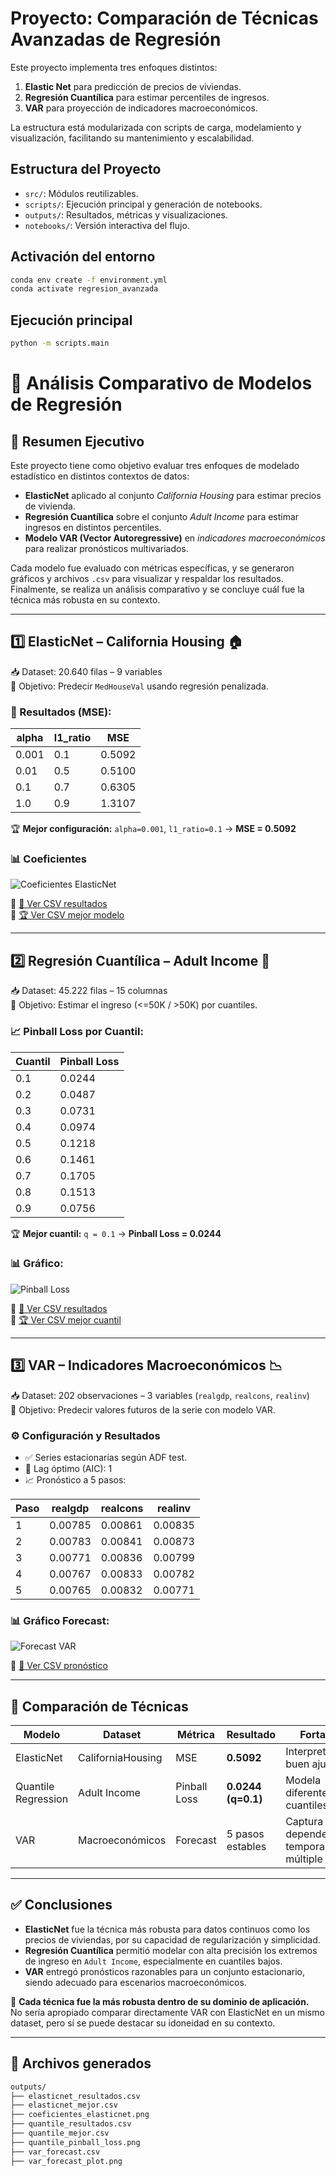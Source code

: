 # Proyecto: Comparación de Técnicas Avanzadas de Regresión

Este proyecto implementa tres enfoques distintos:

1. **Elastic Net** para predicción de precios de viviendas.
2. **Regresión Cuantílica** para estimar percentiles de ingresos.
3. **VAR** para proyección de indicadores macroeconómicos.

La estructura está modularizada con scripts de carga, modelamiento y visualización, facilitando su mantenimiento y escalabilidad.

## Estructura del Proyecto

- `src/`: Módulos reutilizables.
- `scripts/`: Ejecución principal y generación de notebooks.
- `outputs/`: Resultados, métricas y visualizaciones.
- `notebooks/`: Versión interactiva del flujo.

## Activación del entorno

```bash
conda env create -f environment.yml
conda activate regresion_avanzada
```

## Ejecución principal

```bash
python -m scripts.main
```

# 📘 Análisis Comparativo de Modelos de Regresión

## 🧠 Resumen Ejecutivo

Este proyecto tiene como objetivo evaluar tres enfoques de modelado estadístico en distintos contextos de datos:

- **ElasticNet** aplicado al conjunto *California Housing* para estimar precios de vivienda.
- **Regresión Cuantílica** sobre el conjunto *Adult Income* para estimar ingresos en distintos percentiles.
- **Modelo VAR (Vector Autoregressive)** en *indicadores macroeconómicos* para realizar pronósticos multivariados.

Cada modelo fue evaluado con métricas específicas, y se generaron gráficos y archivos `.csv` para visualizar y respaldar los resultados. Finalmente, se realiza un análisis comparativo y se concluye cuál fue la técnica más robusta en su contexto.

---

## 1️⃣ ElasticNet – California Housing 🏠

📥 Dataset: 20.640 filas – 9 variables  
🎯 Objetivo: Predecir `MedHouseVal` usando regresión penalizada.

### 🔢 Resultados (MSE):

| alpha | l1_ratio | MSE     |
|-------|----------|---------|
| 0.001 | 0.1      | 0.5092  |
| 0.01  | 0.5      | 0.5100  |
| 0.1   | 0.7      | 0.6305  |
| 1.0   | 0.9      | 1.3107  |

🏆 **Mejor configuración:** `alpha=0.001`, `l1_ratio=0.1` → **MSE = 0.5092**

### 📊 Coeficientes

![Coeficientes ElasticNet](outputs/coeficientes_elasticnet.png)

🔗 [📄 Ver CSV resultados](outputs/elasticnet_resultados.csv)  
🔗 [🏆 Ver CSV mejor modelo](outputs/elasticnet_mejor.csv)

---

## 2️⃣ Regresión Cuantílica – Adult Income 💼

📥 Dataset: 45.222 filas – 15 columnas  
🎯 Objetivo: Estimar el ingreso (<=50K / >50K) por cuantiles.

### 📈 Pinball Loss por Cuantil:

| Cuantil | Pinball Loss |
|---------|---------------|
| 0.1     | 0.0244        |
| 0.2     | 0.0487        |
| 0.3     | 0.0731        |
| 0.4     | 0.0974        |
| 0.5     | 0.1218        |
| 0.6     | 0.1461        |
| 0.7     | 0.1705        |
| 0.8     | 0.1513        |
| 0.9     | 0.0756        |

🏆 **Mejor cuantil:** `q = 0.1` → **Pinball Loss = 0.0244**

### 📊 Gráfico:

![Pinball Loss](outputs/quantile_pinball_loss.png)

🔗 [📄 Ver CSV resultados](outputs/quantile_resultados.csv)  
🔗 [🏆 Ver CSV mejor cuantil](outputs/quantile_mejor.csv)

---

## 3️⃣ VAR – Indicadores Macroeconómicos 📉

📥 Dataset: 202 observaciones – 3 variables (`realgdp`, `realcons`, `realinv`)  
🎯 Objetivo: Predecir valores futuros de la serie con modelo VAR.

### ⚙️ Configuración y Resultados

- ✅ Series estacionarias según ADF test.
- 📌 Lag óptimo (AIC): 1
- 📈 Pronóstico a 5 pasos:

| Paso | realgdp | realcons | realinv |
|------|---------|----------|---------|
| 1    | 0.00785 | 0.00861  | 0.00835 |
| 2    | 0.00783 | 0.00841  | 0.00873 |
| 3    | 0.00771 | 0.00836  | 0.00799 |
| 4    | 0.00767 | 0.00833  | 0.00782 |
| 5    | 0.00765 | 0.00832  | 0.00771 |

### 📊 Gráfico Forecast:

![Forecast VAR](outputs/var_forecast_plot.png)

🔗 [📄 Ver CSV pronóstico](outputs/var_forecast.csv)

---

## 🧩 Comparación de Técnicas

| Modelo              | Dataset           | Métrica       | Resultado      | Fortalezas                            | Limitaciones                     |
|---------------------|-------------------|---------------|----------------|----------------------------------------|----------------------------------|
| ElasticNet          | CaliforniaHousing | MSE           | **0.5092**     | Interpretabilidad, buen ajuste         | Menos flexible en datos no lineales |
| Quantile Regression | Adult Income      | Pinball Loss  | **0.0244 (q=0.1)** | Modela diferentes cuantiles         | Costoso computacionalmente        |
| VAR                 | Macroeconómicos   | Forecast      | 5 pasos estables | Captura dependencia temporal múltiple | Solo para series estacionarias   |

---

## ✅ Conclusiones

- **ElasticNet** fue la técnica más robusta para datos continuos como los precios de viviendas, por su capacidad de regularización y simplicidad.
- **Regresión Cuantílica** permitió modelar con alta precisión los extremos de ingreso en `Adult Income`, especialmente en cuantiles bajos.
- **VAR** entregó pronósticos razonables para un conjunto estacionario, siendo adecuado para escenarios macroeconómicos.

📌 **Cada técnica fue la más robusta dentro de su dominio de aplicación.**  
No sería apropiado comparar directamente VAR con ElasticNet en un mismo dataset, pero sí se puede destacar su idoneidad en su contexto.

---

## 📂 Archivos generados

```bash
outputs/
├── elasticnet_resultados.csv
├── elasticnet_mejor.csv
├── coeficientes_elasticnet.png
├── quantile_resultados.csv
├── quantile_mejor.csv
├── quantile_pinball_loss.png
├── var_forecast.csv
├── var_forecast_plot.png
